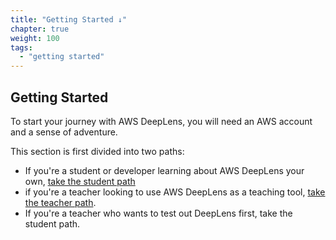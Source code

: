 ```yaml
---
title: "Getting Started ↓"
chapter: true
weight: 100
tags:
  - "getting started"
---
```


## Getting Started

To start your journey with AWS DeepLens, you will need an AWS account and a sense of adventure.

This section is first divided into two paths: 

* If you're a student or developer learning about AWS DeepLens your own, [take the student path](/100_getting_started/110_for_students/)
* if you're a teacher looking to use AWS DeepLens as a teaching tool, [take the teacher path](/100_getting_started/120_for_teachers/).
* If you're a teacher who wants to test out DeepLens first, take the student path.

